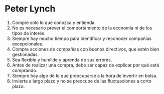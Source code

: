 ---
---

# Peter Lynch
1. Compre sólo lo que conozca y entienda.
2. No es necesario prever el comportamiento de la economía ni de los tipos de interés.
3. Siempre hay mucho tiempo para identificar y reconocer compañías excepcionales.
4. Compre acciones de compañías con buenos directivos, que estén bien gestionadas.
5. Sea flexible y humilde y aprenda de sus errores.
6. Antes de realizar una compra, debe ser capaz de explicar por qué está comprando.
7. Siempre hay algo de lo que preocuparse a la hora de invertir en bolsa.
8. Invierta a largo plazo y no se preocupe de las fluctuaciones a corto plazo.